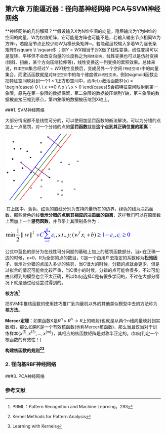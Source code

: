 ## 第六章 万能逼近器：径向基神经网络 PCA与SVM神经网络

**神经网络的几何解释？**假设输入X为N维空间的向量，隐层输出为Y为M维的空间的向量，W为权值矩阵，它可能是方阵也可能不是，若输入输出节点相同W为方阵$\square$，若隐层节点比较少则W为横长条矩阵$\square \square$，若隐藏层较输入多着W为竖长条矩阵$\square \\ \square$ ；则$Y=WX$相当于对X做了线性变换，线性变换可以是旋转、平移但不会改变向量的长度称之为`刚体变换`，线性变换也可以是仿射变换(倾斜、扭曲，某个方向压缩拉伸等)，线性变换这一列变换的累积效果。总体来说，`样本空间`集合经过$Y=WX$线性变换后，变成另外一个空间`(特征空间)`中的向量集合，而激活函数就是对`特征空间`中的每个维度做`非线性变换`，例如sigmoid函数会把特征空间映射到一个$1\times1$正方形空间中，而ReLu激活函数$f(x) = \begin{cases} 0  \ \ x <=0 \\ x \ \ x > 0 \end{cases}$会把特征空间映射到第一象限，原先在第一象限的数据保留，第二象限的数据被压缩到Y轴，第三象限的数据被直接压缩到原点，第四象限的数据被压缩到X轴上。 

###1. SVM神经网络

大部分情况都不是线性可分的，可以使用加惩罚函数的斱法解决。可以为分错的点加上一点惩罚，对一个分错的点的**惩罚函数**就是**这个点到其正确位置的距离：** 

![SVM神经网络](md_img/SVM神经网络.png)

 在上图中，蓝色、红色的直线分别为支持向量所在的边界，绿色的线为决策函数，那些紫色的线**表示分错的点到其相应的决策面的距离**，这样我们可以在原函数上面加上一个**惩罚函数**，并且带上其限制条件为：

![SVM公式](md_img/SVM公式.png)

公式中蓝色的部分为在线性可分问题的基础上加上的惩罚函数部分，当xi在正确一边的时候，ε=0，R为全部的点的数目，C是一个由用户去指定的系数称为**松弛因子**，表示对分错的点加入多少的惩罚，当C很大的时候，分错的点就会更少，但是过拟合的情况可能会比较严重，当C很小的时候，分错的点可能会很多，不过可能由此得到的模型也会不太正确，所以如何选择C是有很多学问的，不过在大部分情况下就是通过经验尝试得到的。 



**核方法[^4]**

把SVM中推核函数的使用技巧推广到向量机以外的其他类似模型中去的方法称为**核方法**。

**Mercer定理**：如果函数K是$R^n \times R^n \rightarrow R$上的映射(也就是从两个n维向量映射到实数域)，那么如果K是一个有效核函数(也称Mercer核函数)，那么当且仅当对于训练样本$\{x^{(1)},x^{(2)},...,x^{(m)} \}$，其相应的核函数矩阵是对称半正定的。(如何判定一个核函数的有效性！)



**构建核函数的规则[^2][^3]**





### 2. 径向基RBF神经网络





###3. PCA神经网络



### 参考文献

[^1]: Geometrical and Statistical Properties of Systems of Linear Inequalities with Applications in Pattern Recognition
[^2]: Kernel Methods for Pattern Analysis
[^3]: Learning with Kernels
[^4]: PRML：Pattern Recognition and Machine Learning，293
[^5]: 机器学习 周志华